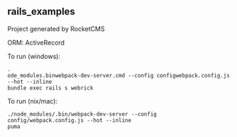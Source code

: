 ## rails_examples
Project generated by RocketCMS

ORM: ActiveRecord

To run (windows):
```
.
ode_modules.binwebpack-dev-server.cmd --config configwebpack.config.js --hot --inline
bundle exec rails s webrick
```


To run (nix/mac):
```
./node_modules/.bin/webpack-dev-server --config config/webpack.config.js --hot --inline
puma
```
